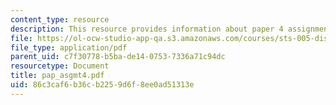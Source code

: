 ```yaml
---
content_type: resource
description: This resource provides information about paper 4 assignments.
file: https://ol-ocw-studio-app-qa.s3.amazonaws.com/courses/sts-005-disease-and-society-in-america-fall-2005/86c3caf6b36cb2259d6f8ee0ad51313e_pap_asgmt4.pdf
file_type: application/pdf
parent_uid: c7f30778-b5ba-de14-0753-7336a71c94dc
resourcetype: Document
title: pap_asgmt4.pdf
uid: 86c3caf6-b36c-b225-9d6f-8ee0ad51313e
---
```

